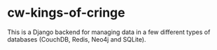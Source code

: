 # cw-kings-of-cringe
This is a Django backend for managing data in a few different types of databases (CouchDB, Redis, Neo4j and SQLite).
